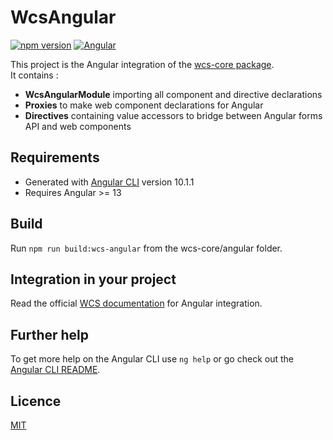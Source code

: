 # WcsAngular

[![npm version](https://img.shields.io/npm/v/wcs-angular)](https://www.npmjs.com/package/wcs-angular)
[![Angular](https://img.shields.io/badge/Angular-fff.svg?logo=angular&logoColor=DD0031)](https://angular.io/)


This project is the Angular integration of the [wcs-core package](https://www.npmjs.com/package/wcs-core).  
It contains :
* **WcsAngularModule** importing all component and directive declarations
* **Proxies** to make web component declarations for Angular
* **Directives** containing value accessors to bridge between Angular forms API and web components 

## Requirements

- Generated with [Angular CLI](https://github.com/angular/angular-cli) version 10.1.1
- Requires Angular >= 13

## Build

Run `npm run build:wcs-angular` from the wcs-core/angular folder.

## Integration in your project

Read the official [WCS documentation](https://wcs.dev.sncf/?path=/docs/documentation-integrations-framework-integrations--documentation#angular-)
for Angular integration.

## Further help

To get more help on the Angular CLI use `ng help` or go check out the [Angular CLI README](https://github.com/angular/angular-cli/blob/master/README.md).

## Licence

[MIT](https://gitlab.com/SNCF/wcs/-/blob/master/LICENSE)
